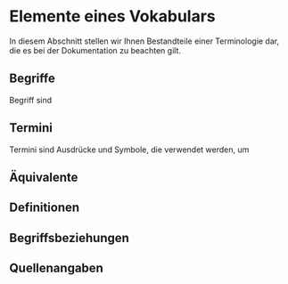 # Elemente eines Vokabulars

In diesem Abschnitt stellen wir Ihnen Bestandteile einer Terminologie dar, die es bei der Dokumentation zu beachten gilt.

## Begriffe

Begriff sind 

## Termini

Termini sind Ausdrücke und Symbole, die verwendet werden, um 

## Äquivalente


## Definitionen

## Begriffsbeziehungen

## Quellenangaben